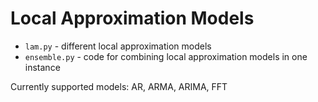 # Local Approximation Models
- `lam.py` - different local approximation models
- `ensemble.py` - code for combining local approximation models in one instance

Currently supported models: AR, ARMA, ARIMA, FFT 
